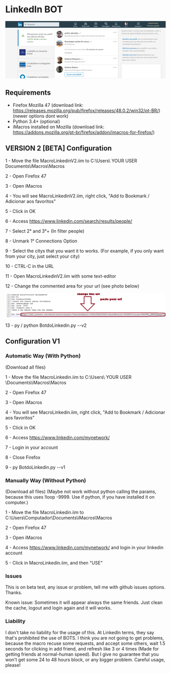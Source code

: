 # LinkedIn BOT
![Yeah bro, it works!](poc.png)

## Requirements
 - Firefox Mozilla 47 (download link: https://releases.mozilla.org/pub/firefox/releases/48.0.2/win32/pt-BR/) (newer options dont work)
 - Python 3.4+ (optional)
 - iMacros installed on Mozilla (download link: https://addons.mozilla.org/pt-br/firefox/addon/imacros-for-firefox/)
 
## VERSION 2 [BETA] Configuration
1 - Move the file MacroLinkedinV2.iim to C:\Users\ YOUR USER Documents\iMacros\Macros

2 - Open Firefox 47

3 - Open iMacros

4 - You will see MacroLinkedinV2.iim, right click, "Add to Bookmark / Adicionar aos favoritos"

5 - Click in OK

6 - Access https://www.linkedin.com/search/results/people/

7 - Select 2° and 3°+ (In filter people)

8 - Unmark 1° Connections Option

9 - Select the citys that you want it to works. (For example, if you only want from your city, just select your city)

10 - CTRL-C in the URL

11 - Open MacroLinkedinV2.iim with some text-editor

12 - Change the commented area for your url (see photo below)

![HOWTO](howto.png)

13 - py / python BotdoLinkedin.py --v2

## Configuration V1
### Automatic Way (With Python)
(Download all files)

1 - Move the file MacroLinkedin.iim to C:\Users\ YOUR USER \Documents\iMacros\Macros 

2 - Open Firefox 47

3 - Open iMacros

4 - You will see MacroLinkedin.iim, right click, "Add to Bookmark / Adicionar aos favoritos"

5 - Click in OK

6 - Access https://www.linkedin.com/mynetwork/

7 - Login in your account

8 - Close Firefox

9 - py BotdoLinkedin.py --v1

### Manually Way (Without Python)
(Download all files) (Maybe not work without python calling the params, because this uses !loop -9999. Use if python, if you have installed it on computer.)

1 - Move the file MacroLinkedin.iim to C:\Users\Computador\Documents\iMacros\Macros

2 - Open Firefox 47

3 - Open iMacros

4 - Access https://www.linkedin.com/mynetwork/ and login in your linkedin account

5 - Click in MacroLinkedin.iim, and then "USE"


### Issues
This is on beta test, any issue or problem, tell me with github issues options. Thanks.

Known issue: Sometimes it will appear always the same friends. Just clean the cache, logout and login again and it will works.

### Liability
I don't take no liability for the usage of this. At LinkedIn terms, they say that's prohibited the use of BOTS. I think you are not going to get problems, because the macro recuse some requests, and accept some others, wait 1.5 seconds for clicking in add friend, and refresh like 3 or 4 times (Made for getting friends at normal-human speed). But I give no guarantee that you won't get some 24 to 48 hours block, or any bigger problem. Careful usage, please!
